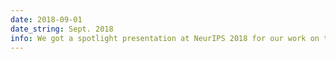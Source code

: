 ```yaml
---
date: 2018-09-01
date_string: Sept. 2018
info: We got a spotlight presentation at NeurIPS 2018 for our work on the bilevel learning of the group Lasso structure
---
```


